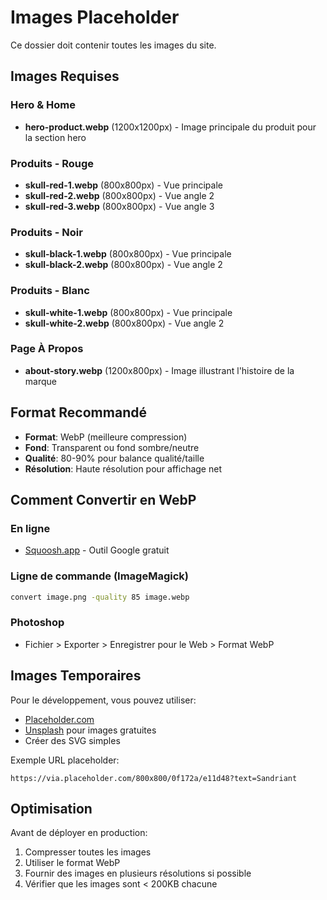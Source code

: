 # Images Placeholder

Ce dossier doit contenir toutes les images du site.

## Images Requises

### Hero & Home
- **hero-product.webp** (1200x1200px) - Image principale du produit pour la section hero

### Produits - Rouge
- **skull-red-1.webp** (800x800px) - Vue principale
- **skull-red-2.webp** (800x800px) - Vue angle 2
- **skull-red-3.webp** (800x800px) - Vue angle 3

### Produits - Noir
- **skull-black-1.webp** (800x800px) - Vue principale
- **skull-black-2.webp** (800x800px) - Vue angle 2

### Produits - Blanc
- **skull-white-1.webp** (800x800px) - Vue principale
- **skull-white-2.webp** (800x800px) - Vue angle 2

### Page À Propos
- **about-story.webp** (1200x800px) - Image illustrant l'histoire de la marque

## Format Recommandé

- **Format**: WebP (meilleure compression)
- **Fond**: Transparent ou fond sombre/neutre
- **Qualité**: 80-90% pour balance qualité/taille
- **Résolution**: Haute résolution pour affichage net

## Comment Convertir en WebP

### En ligne
- [Squoosh.app](https://squoosh.app/) - Outil Google gratuit

### Ligne de commande (ImageMagick)
```bash
convert image.png -quality 85 image.webp
```

### Photoshop
- Fichier > Exporter > Enregistrer pour le Web > Format WebP

## Images Temporaires

Pour le développement, vous pouvez utiliser:
- [Placeholder.com](https://placeholder.com/)
- [Unsplash](https://unsplash.com/) pour images gratuites
- Créer des SVG simples

Exemple URL placeholder:
```
https://via.placeholder.com/800x800/0f172a/e11d48?text=Sandriant
```

## Optimisation

Avant de déployer en production:
1. Compresser toutes les images
2. Utiliser le format WebP
3. Fournir des images en plusieurs résolutions si possible
4. Vérifier que les images sont < 200KB chacune

